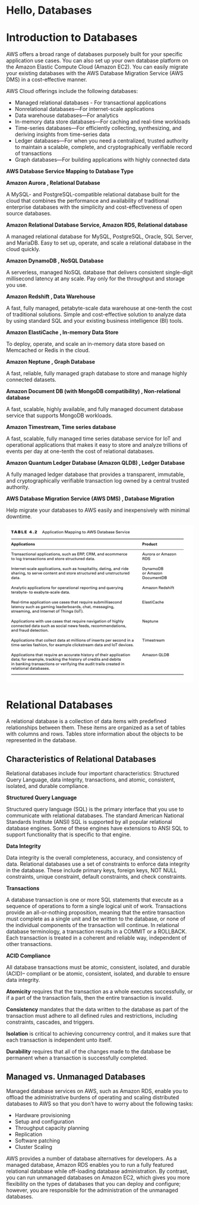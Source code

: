 # Hello, Databases

# Introduction to Databases

AWS offers a broad range of databases purposely built for your specific application use cases. You can also set up your
own database platform on the Amazon Elastic Compute Cloud (Amazon EC2). You can easily migrate your existing databases
with the AWS Database Migration Service (AWS DMS) in a cost-effective manner.

AWS Cloud offerings include the following databases:

- Managed relational databases - For transactional applications
- Nonrelational databases—For internet-scale applications
- Data warehouse databases—For analytics
- In-memory data store databases—For caching and real-time workloads
- Time-series databases—For efficiently collecting, synthesizing, and deriving insights from time-series data
- Ledger databases—For when you need a centralized, trusted authority to maintain a scalable, complete, and
  cryptographically verifiable record of transactions
- Graph databases—For building applications with highly connected data

**AWS Database Service Mapping to Database Type**

**Amazon Aurora , Relational Database**

A MySQL- and PostgreSQL-compatible relational database built for the cloud that combines the performance and
availability of traditional enterprise databases with the simplicity and cost-effectiveness of open source databases.

**Amazon Relational Database Service, Amazon RDS, Relational database**

A managed relational database for MySQL, PostgreSQL, Oracle, SQL Server, and MariaDB. Easy to set up, operate, and scale
a relational database in the cloud quickly.

**Amazon DynamoDB , NoSQL Database**

A serverless, managed NoSQL database that delivers consistent single-digit millisecond latency at any scale. Pay only
for the throughput and storage you use.

**Amazon Redshift , Data Warehouse**

A fast, fully managed, petabyte-scale data warehouse at one-tenth the cost of traditional solutions. Simple and
cost-effective solution to analyze data by using standard SQL and your existing business intelligence (BI) tools.

**Amazon ElastiCache , In-memory Data Store**

To deploy, operate, and scale an in-memory data store based on Memcached or Redis in the cloud.

**Amazon Neptune , Graph Database**

A fast, reliable, fully managed graph database to store and manage highly connected datasets.

**Amazon Document DB (with MongoDB compatibility) , Non-relational database**

A fast, scalable, highly available, and fully managed document database service that supports MongoDB workloads.

**Amazon Timestream, Time series database**

A fast, scalable, fully managed time series database service for IoT and operational applications that makes it easy to
store and analyze trillions of events per day at one-tenth the cost of relational databases.

**Amazon Quantum Ledger Database (Amazon QLDB) , Ledger Database**

A fully managed ledger database that provides a transparent, immutable, and cryptographically verifiable transaction log
owned by a central trusted authority.

**AWS Database Migration Service (AWS DMS) , Database Migration**

Help migrate your databases to AWS easily and inexpensively with minimal downtime.

![](Application-Mapping-to-AWS-Database-Service.png)

# Relational Databases

A relational database is a collection of data items with predefined relationships between them. These items are
organized as a set of tables with columns and rows. Tables store information about the objects to be represented in the
database.

## Characteristics of Relational Databases

Relational databases include four important characteristics: Structured Query Language, data integrity, transactions,
and atomic, consistent, isolated, and durable compliance.

**Structured Query Language**

Structured query language (SQL) is the primary interface that you use to communicate with relational databases.
The standard American National Standards Institute (ANSI) SQL is supported by all popular relational database engines.
Some of these engines have extensions to ANSI SQL to support functionality that is specific to that engine.

**Data Integrity**

Data integrity is the overall completeness, accuracy, and consistency of data. Relational databases use a set of
constraints to enforce data integrity in the database. These include primary keys, foreign keys, NOT NULL constraints,
unique constraint, default constraints, and check constraints.

**Transactions**

A database transaction is one or more SQL statements that execute as a sequence of operations to form a single logical
unit of work. Transactions provide an all-or-nothing proposition, meaning that the entire transaction must complete as
a single unit and be written to the database, or none of the individual components of the transaction will continue. In
relational database terminology, a transaction results in a COMMIT or a ROLLBACK. Each transaction is treated in a
coherent and reliable way, independent of other transactions.

**ACID Compliance**

All database transactions must be atomic, consistent, isolated, and durable (ACID)– compliant or be atomic, consistent,
isolated, and durable to ensure data integrity.

**Atomicity** requires that the transaction as a whole executes successfully, or if a part of the transaction
fails, then the entire transaction is invalid.

**Consistency** mandates that the data written to the database as part of the transaction must adhere to all defined
rules
and restrictions, including constraints, cascades, and triggers.

**Isolation** is critical to achieving concurrency control, and it makes sure that each transaction is independent unto
itself.

**Durability** requires that all of the changes made to the database be permanent when a transaction is successfully
completed.

## Managed vs. Unmanaged Databases

Managed database services on AWS, such as Amazon RDS, enable you to offload the administrative burdens of operating and
scaling distributed databases to AWS so that you don’t have to worry about the following tasks:

- Hardware provisioning
- Setup and configuration
- Throughput capacity planning
- Replication
- Software patching
- Cluster Scaling

AWS provides a number of database alternatives for developers. As a managed database, Amazon RDS enables you to run a
fully featured relational database while off-loading database administration. By contrast, you can run unmanaged
databases on Amazon EC2, which gives you more flexibility on the types of databases that you can deploy and configure;
however, you are responsible for the administration of the unmanaged databases.
